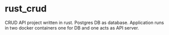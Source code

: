 # rust_crud
CRUD API project written in rust. Postgres DB as database. Application runs in two docker containers one for DB and one acts as API server.

